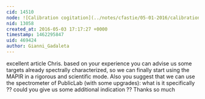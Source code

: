 ```yaml
---
cid: 14510
node: ![Calibration cogitation](../notes/cfastie/05-01-2016/calibration-cogitation)
nid: 13058
created_at: 2016-05-03 17:17:27 +0000
timestamp: 1462295847
uid: 469424
author: Gianni_Gadaleta
---
```


excellent article Chris.
based on your experience you can advise us some targets already spectrally characterized, so we can finally start using the MAPIR in a rigorous and scientific mode.
Also you suggest that we can use the spectrometer of PublicLab (with some upgrades): what is it specifically ?? could you give us some additional indication ??
Thanks so much
